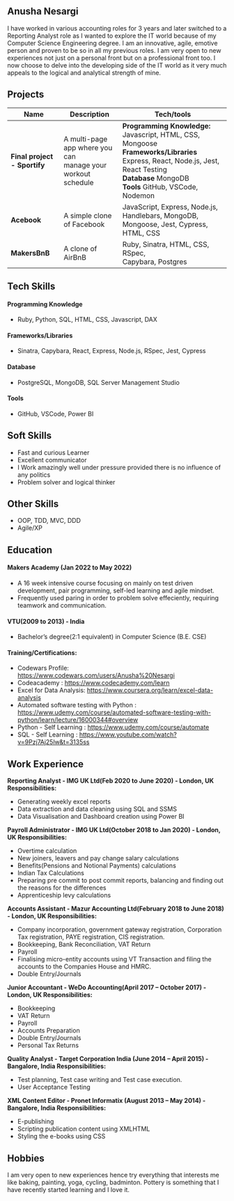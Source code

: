 ## Anusha Nesargi

I have worked in various accounting roles for 3 years and later switched to a Reporting Analyst role as I wanted to explore the IT world because of my Computer Science Engineering degree.
I am an innovative, agile, emotive person and proven to be so in all my previous roles. I am very open to new experiences not just on a personal front but on a professional front too.
I now choose to delve into the developing side of the IT world as it very much appeals to the logical and analytical strength of mine.

## Projects

| Name | Description | Tech/tools   |
| -----| ----------- | ------------ |
| **Final project - Sportify** | A multi-page app where you can<br>manage your workout schedule | **Programming Knowledge:** Javascript, HTML, CSS, Mongoose<br> **Frameworks/Libraries** Express, React, Node.js, Jest, React Testing<br>**Database** MongoDB<br>**Tools** GitHub, VSCode, Nodemon|
| **Acebook** | A simple clone of Facebook | JavaScript, Express, Node.js,<br> Handlebars, MongoDB, Mongoose, Jest, Cypress,<br> HTML, CSS|
| **MakersBnB** | A clone of AirBnB | Ruby, Sinatra, HTML, CSS, RSpec,<br> Capybara, Postgres|

## Tech Skills

#### Programming Knowledge

- Ruby, Python, SQL,  HTML, CSS, Javascript, DAX

#### Frameworks/Libraries

- Sinatra, Capybara, React, Express, Node.js, RSpec, Jest, Cypress

#### Database

- PostgreSQL, MongoDB, SQL Server Management Studio

#### Tools

- GitHub, VSCode, Power BI

## Soft Skills

- Fast and  curious Learner
- Excellent communicator
- I Work amazingly well under pressure provided there is no influence of any politics
- Problem solver and logical thinker

## Other Skills

- OOP, TDD, MVC, DDD
- Agile/XP

## Education

#### Makers Academy (Jan 2022 to May 2022)
- A 16 week intensive course focusing on mainly on test driven development, pair programming, self-led learning and agile mindset.
- Frequently used paring in order to problem solve effeciently, requiring teamwork and communication.

#### VTU(2009 to 2013) - India

- Bachelor’s degree(2:1 equivalent) in Computer Science (B.E. CSE)

#### Training/Certifications:
- Codewars Profile: https://www.codewars.com/users/Anusha%20Nesargi
- Codeacademy : https://www.codecademy.com/learn
- Excel for Data Analysis: https://www.coursera.org/learn/excel-data-analysis 
- Automated software testing with Python : https://www.udemy.com/course/automated-software-testing-with-python/learn/lecture/16000344#overview
- Python - Self Learning : https://www.udemy.com/course/automate
- SQL - Self Learning : https://www.youtube.com/watch?v=9Pzj7Aj25lw&t=3135ss

## Work Experience

**Reporting Analyst - IMG UK Ltd(Feb 2020 to June 2020) - London, UK
  Responsibilities:**
  - Generating weekly excel reports
  - Data extraction and data cleaning using SQL and SSMS
  - Data Visualisation and Dashboard creation using Power BI
     
**Payroll Administrator - IMG UK Ltd(October 2018 to Jan 2020) - London, UK
  Responsibilities:**
  - Overtime calculation
  - New joiners, leavers and pay change salary calculations
  - Benefits(Pensions and Notional Payments) calculations
  - Indian Tax Calculations
  - Preparing pre commit to post commit reports, balancing and finding out the reasons for the differences
  - Apprenticeship levy calculations

**Accounts Assistant - Mazur Accounting Ltd(February 2018 to June 2018) - London, UK
  Responsibilities:**
  - Company incorporation, government gateway registration, Corporation Tax registration, PAYE registration, CIS registration.
  - Bookkeeping, Bank Reconciliation, VAT Return 
  - Payroll
  - Finalising micro-entity accounts using VT Transaction and filing the accounts to the Companies House and HMRC.
  - Double Entry/Journals

**Junior Accountant - WeDo Accounting(April 2017 – October 2017)  - London, UK
  Responsibilities:** 
  - Bookkeeping
  - VAT Return 
  - Payroll 
  - Accounts Preparation
  - Double Entry/Journals
  - Personal Tax Returns

**Quality Analyst - Target Corporation India (June 2014 – April 2015) - Bangalore, India
  Responsibilities:** 
  - Test planning, Test case writing and Test case execution. 
  - User Acceptance Testing 
 
**XML Content Editor - Pronet Informatix (August 2013 – May 2014) - Bangalore, India
  Responsibilities:**  
  - E-publishing 
  - Scripting publication content using XMLHTML
  - Styling the e-books using CSS

## Hobbies

I am very open to new experiences hence try everything that interests me like baking, painting, yoga, cycling, badminton. Pottery is something that I have recently started learning and I love it.
